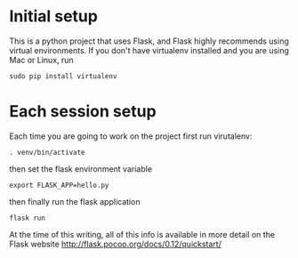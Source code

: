 # Initial setup
This is a python project that uses Flask, and Flask highly recommends using
virtual environments.  If you don't have virtualenv installed and you are using
Mac or Linux, run
```
sudo pip install virtualenv
```

# Each session setup
Each time you are going to work on the project first run virutalenv:
```
. venv/bin/activate
```
then set the flask environment variable
```
export FLASK_APP=hello.py
```
then finally run the flask application
```
flask run
```
At the time of this writing, all of this info is available in more detail on the
Flask website http://flask.pocoo.org/docs/0.12/quickstart/
